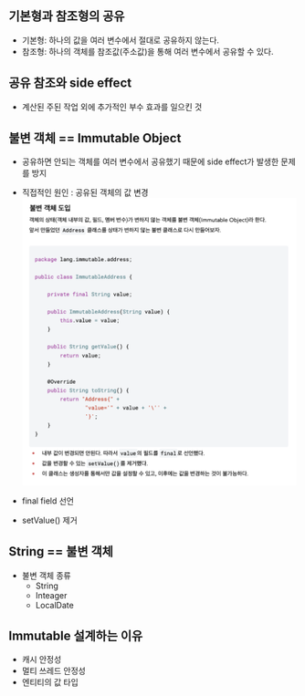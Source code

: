 ## 기본형과 참조형의 공유
- 기본형: 하나의 값을 여러 변수에서 절대로 공유하지 않는다.
- 참조형: 하나의 객체를 참조값(주소값)을 통해 여러 변수에서 공유할 수 있다.

## 공유 참조와 side effect
- 계산된 주된 작업 외에 추가적인 부수 효과를 일으킨 것

## 불변 객체 == Immutable Object
- 공유하면 안되는 객체를 여러 변수에서 공유했기 때문에 side effect가 발생한 문제를 방지
- 직접적인 원인 : 공유된 객체의 값 변경
![alt text](image.png)

- final field 선언
- setValue() 제거


## String == 불변 객체
- 불변 객체 종류
   - String
   - Inteager
   - LocalDate

## Immutable 설계하는 이유
- 캐시 안정성
- 멀티 쓰레드 안정성
- 엔티티의 값 타입